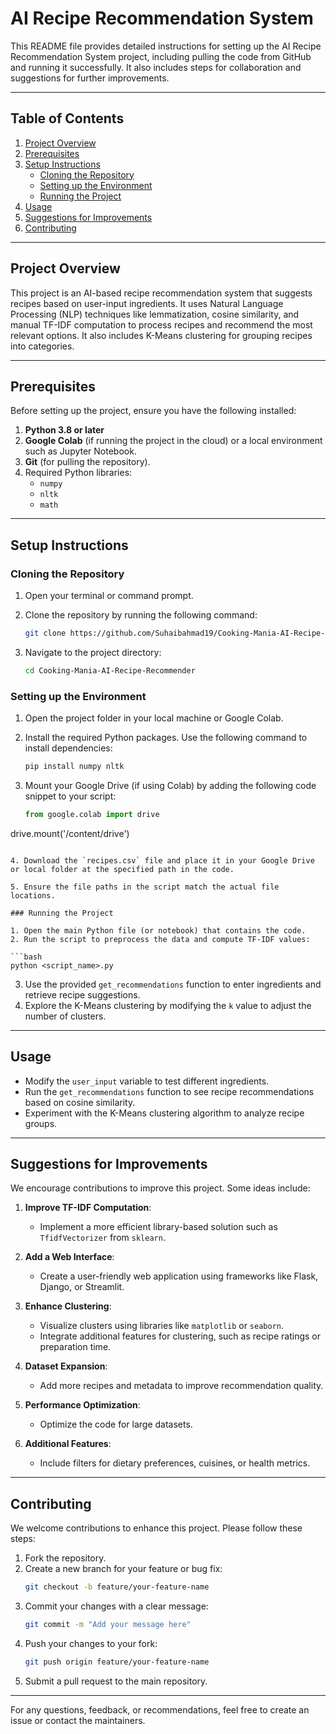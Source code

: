 # AI Recipe Recommendation System

This README file provides detailed instructions for setting up the AI Recipe Recommendation System project, including pulling the code from GitHub and running it successfully. It also includes steps for collaboration and suggestions for further improvements.

---

## Table of Contents
1. [Project Overview](#project-overview)
2. [Prerequisites](#prerequisites)
3. [Setup Instructions](#setup-instructions)
    - [Cloning the Repository](#cloning-the-repository)
    - [Setting up the Environment](#setting-up-the-environment)
    - [Running the Project](#running-the-project)
4. [Usage](#usage)
5. [Suggestions for Improvements](#suggestions-for-improvements)
6. [Contributing](#contributing)

---

## Project Overview

This project is an AI-based recipe recommendation system that suggests recipes based on user-input ingredients. It uses Natural Language Processing (NLP) techniques like lemmatization, cosine similarity, and manual TF-IDF computation to process recipes and recommend the most relevant options. It also includes K-Means clustering for grouping recipes into categories.

---

## Prerequisites

Before setting up the project, ensure you have the following installed:

1. **Python 3.8 or later**
2. **Google Colab** (if running the project in the cloud) or a local environment such as Jupyter Notebook.
3. **Git** (for pulling the repository).
4. Required Python libraries:
   - `numpy`
   - `nltk`
   - `math`

---

## Setup Instructions

### Cloning the Repository

1. Open your terminal or command prompt.
2. Clone the repository by running the following command:

   ```bash
   git clone https://github.com/Suhaibahmad19/Cooking-Mania-AI-Recipe-Recommender
   ```

3. Navigate to the project directory:

   ```bash
   cd Cooking-Mania-AI-Recipe-Recommender
   ```

### Setting up the Environment

1. Open the project folder in your local machine or Google Colab.

2. Install the required Python packages. Use the following command to install dependencies:

   ```bash
   pip install numpy nltk
   ```

3. Mount your Google Drive (if using Colab) by adding the following code snippet to your script:

   ```python
   from google.colab import drive
drive.mount('/content/drive')
   ```

4. Download the `recipes.csv` file and place it in your Google Drive or local folder at the specified path in the code.

5. Ensure the file paths in the script match the actual file locations.

### Running the Project

1. Open the main Python file (or notebook) that contains the code.
2. Run the script to preprocess the data and compute TF-IDF values:

   ```bash
   python <script_name>.py
   ```

3. Use the provided `get_recommendations` function to enter ingredients and retrieve recipe suggestions.
4. Explore the K-Means clustering by modifying the `k` value to adjust the number of clusters.

---

## Usage

- Modify the `user_input` variable to test different ingredients.
- Run the `get_recommendations` function to see recipe recommendations based on cosine similarity.
- Experiment with the K-Means clustering algorithm to analyze recipe groups.

---

## Suggestions for Improvements

We encourage contributions to improve this project. Some ideas include:

1. **Improve TF-IDF Computation**:
   - Implement a more efficient library-based solution such as `TfidfVectorizer` from `sklearn`.

2. **Add a Web Interface**:
   - Create a user-friendly web application using frameworks like Flask, Django, or Streamlit.

3. **Enhance Clustering**:
   - Visualize clusters using libraries like `matplotlib` or `seaborn`.
   - Integrate additional features for clustering, such as recipe ratings or preparation time.

4. **Dataset Expansion**:
   - Add more recipes and metadata to improve recommendation quality.

5. **Performance Optimization**:
   - Optimize the code for large datasets.

6. **Additional Features**:
   - Include filters for dietary preferences, cuisines, or health metrics.

---

## Contributing

We welcome contributions to enhance this project. Please follow these steps:

1. Fork the repository.
2. Create a new branch for your feature or bug fix:
   ```bash
   git checkout -b feature/your-feature-name
   ```
3. Commit your changes with a clear message:
   ```bash
   git commit -m "Add your message here"
   ```
4. Push your changes to your fork:
   ```bash
   git push origin feature/your-feature-name
   ```
5. Submit a pull request to the main repository.

---

For any questions, feedback, or recommendations, feel free to create an issue or contact the maintainers.

